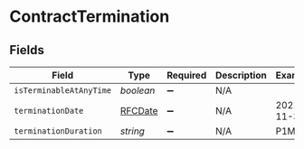 # ContractTermination


## Fields

| Field                             | Type                              | Required                          | Description                       | Example                           |
| --------------------------------- | --------------------------------- | --------------------------------- | --------------------------------- | --------------------------------- |
| `isTerminableAtAnyTime`           | *boolean*                         | :heavy_minus_sign:                | N/A                               |                                   |
| `terminationDate`                 | [RFCDate](../../types/rfcdate.md) | :heavy_minus_sign:                | N/A                               | 2021-11-30                        |
| `terminationDuration`             | *string*                          | :heavy_minus_sign:                | N/A                               | P1M                               |